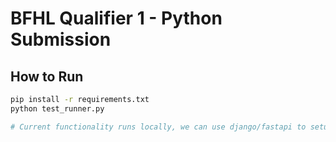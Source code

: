 # BFHL Qualifier 1 - Python Submission

## How to Run

<!-- Token and Webhook URL are defined as a variable in test_runner.py file can be updated accordingly -->

```bash
pip install -r requirements.txt
python test_runner.py

# Current functionality runs locally, we can use django/fastapi to setup server & database for more effective execution.

